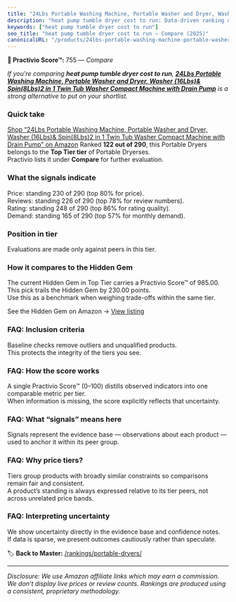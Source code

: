 ```yaml
---
title: "24Lbs Portable Washing Machine, Portable Washer and Dryer, Washer (16Lbs)& Spin(8Lbs)2 in 1 Twin Tub Washer Compact Machine with Drain Pump"
description: "heat pump tumble dryer cost to run: Data-driven ranking using the Practivio Score™. Positioned by quality, value, demand, findability, momentum."
keywords: ["heat pump tumble dryer cost to run"]
seo_title: "heat pump tumble dryer cost to run — Compare (2025)"
canonicalURL: "/products/24lbs-portable-washing-machine-portable-washer-and-dryer-washer-16lbs-spin8lbs2-in-1-twin-tub-washer-compact-machine-with-drain-pump-B0CS2PPZR6/"
---
```


**🛒 Practivio Score™:** 755 — _Compare_


*If you're comparing **heat pump tumble dryer cost to run**, **[24Lbs Portable Washing Machine, Portable Washer and Dryer, Washer (16Lbs)& Spin(8Lbs)2 in 1 Twin Tub Washer Compact Machine with Drain Pump](https://www.amazon.com/dp/B0CS2PPZR6?tag=practivio-20)** is a strong alternative to put on your shortlist.*
### Quick take
[Shop “24Lbs Portable Washing Machine, Portable Washer and Dryer, Washer (16Lbs)& Spin(8Lbs)2 in 1 Twin Tub Washer Compact Machine with Drain Pump” on Amazon](https://www.amazon.com/dp/B0CS2PPZR6?tag=practivio-20)
Ranked **122 out of 290**, this Portable Dryers belongs to the **Top Tier tier** of Portable Dryerses.  
Practivio lists it under **Compare** for further evaluation.

### What the signals indicate
Price: standing 230 of 290 (top 80% for price).  
Reviews: standing 226 of 290 (top 78% for review numbers).  
Rating: standing 248 of 290 (top 86% for rating quality).  
Demand: standing 165 of 290 (top 57% for monthly demand).

### Position in tier
Evaluations are made only against peers in this tier.

### How it compares to the Hidden Gem
The current Hidden Gem in Top Tier carries a Practivio Score™ of 985.00.  
This pick trails the Hidden Gem by 230.00 points.  
Use this as a benchmark when weighing trade-offs within the same tier.  

See the Hidden Gem on Amazon → [View listing](https://www.amazon.com/dp/B0799Q45TT?tag=practivio-20)

### FAQ: Inclusion criteria
Baseline checks remove outliers and unqualified products.  
This protects the integrity of the tiers you see.

### FAQ: How the score works
A single Practivio Score™ (0–100) distills observed indicators into one comparable metric per tier.  
When information is missing, the score explicitly reflects that uncertainty.

### FAQ: What “signals” means here
Signals represent the evidence base — observations about each product — used to anchor it within its peer group.

### FAQ: Why price tiers?
Tiers group products with broadly similar constraints so comparisons remain fair and consistent.  
A product’s standing is always expressed relative to its tier peers, not across unrelated price bands.

### FAQ: Interpreting uncertainty
We show uncertainty directly in the evidence base and confidence notes.  
If data is sparse, we present outcomes cautiously rather than speculate.

<!-- Missing template for Compare/CompareWithinPriceClass -->


🏷️ **Back to Master:** [/rankings/portable-dryers/](/rankings/portable-dryers/)

---
_Disclosure: We use Amazon affiliate links which may earn a commission. We don’t display live prices or review counts. Rankings are produced using a consistent, proprietary methodology._
